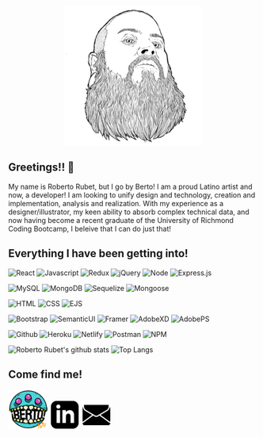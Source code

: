 <p align="center">
  <img src="./images/Faceme280.png">
</p>

## Greetings!! 👋

My name is Roberto Rubet, but I go by Berto! I am a proud Latino artist and now, a developer! I am looking to unify design and technology, creation and implementation, analysis and realization. With my experience as a designer/illustrator, my keen ability to absorb complex technical data, and now having become a recent graduate of the University of Richmond Coding Bootcamp, I beleive that I can do just that!

## Everything I have been getting into!

![React](https://img.shields.io/badge/Code-React-informational?style=flat-square&logo=React&logoColor=474747&color=474747&labelColor=ff9000) ![Javascript](https://img.shields.io/badge/Code-Javascript-informational?style=flat-square&logo=javascript&logoColor=474747&color=474747&labelColor=ff9000) ![Redux](https://img.shields.io/badge/Tools-Redux-informational?style=flat-square&logo=Redux&logoColor=474747&color=474747&labelColor=ff9000) ![jQuery](https://img.shields.io/badge/Code-jQuery-informational?style=flat-square&logo=jQuery&logoColor=474747&color=474747&labelColor=ff9000) ![Node](https://img.shields.io/badge/Code-Node.js-informational?style=flat-square&logo=node.js&logoColor=474747&color=474747&labelColor=ff9000) ![Express.js](https://img.shields.io/badge/Code-Express.js-informational?style=flat-square&logo=express&logoColor=474747&color=474747&labelColor=ff9000)

![MySQL](https://img.shields.io/badge/Database-MySQL-informational?style=flat-square&logo=mysql&logoColor=474747&color=474747&labelColor=ff9000) ![MongoDB](https://img.shields.io/badge/Database-MongoDB-informational?style=flat-square&logo=mongodb&logoColor=474747&color=474747&labelColor=ff9000) ![Sequelize](https://img.shields.io/badge/Tools-Sequelize-informational?style=flat-square&logo=sequelize&logoColor=474747&color=474747&labelColor=ff9000) ![Mongoose](https://img.shields.io/badge/Tools-mongoose-informational?style=flat-square&logo=mongoose&logoColor=474747&color=474747&labelColor=ff9000) 

![HTML](https://img.shields.io/badge/Code-HTML-informational?style=flat-square&logo=html5&logoColor=474747&color=474747&labelColor=ff9000) ![CSS](https://img.shields.io/badge/Code-CSS-informational?style=flat-square&logo=css3&logoColor=474747&color=474747&labelColor=ff9000) ![EJS](https://img.shields.io/badge/Code-EJS-informational?style=flat-square&logo=ejs-js&logoColor=474747&color=474747&labelColor=ff9000)

![Bootstrap](https://img.shields.io/badge/Style-Bootstrap-informational?style=flat-square&logo=bootstrap&logoColor=474747&color=474747&labelColor=ff9000) ![SemanticUI](https://img.shields.io/badge/Style-Semantic_UI-informational?style=flat-square&logo=semanticuireact&logoColor=474747&color=474747&labelColor=ff9000) ![Framer](https://img.shields.io/badge/Tools-Framer-informational?style=flat-square&logo=framer&logoColor=474747&color=474747&labelColor=ff9000) ![AdobeXD](https://img.shields.io/badge/Tools-AdobeXD-informational?style=flat-square&logo=adobexd&logoColor=474747&color=474747&labelColor=ff9000) ![AdobePS](https://img.shields.io/badge/Tools-AdobePS-informational?style=flat-square&logo=adobephotoshop&logoColor=474747&color=474747&labelColor=ff9000)

![Github](https://img.shields.io/badge/Tools-GitHub-informational?style=flat-square&logo=Github&logoColor=474747&color=474747&labelColor=ff9000) ![Heroku](https://img.shields.io/badge/Tools-Heroku-informational?style=flat-square&logo=Heroku&logoColor=474747&color=474747&labelColor=ff9000) ![Netlify](https://img.shields.io/badge/Tools-Netlify-informational?style=flat-square&logo=Netlify&logoColor=474747&color=474747&labelColor=ff9000) ![Postman](https://img.shields.io/badge/Tools-Postman-informational?style=flat-square&logo=postman&logoColor=474747&color=474747&labelColor=ff9000) ![NPM](https://img.shields.io/badge/Tools-NPM-informational?style=flat-square&logo=NPM&logoColor=474747&color=474747&labelColor=ff9000)


![Roberto Rubet's github stats](https://github-readme-stats.vercel.app/api?username=bertodemus&show_icons=true&title_color=FFFFFF&icon_color=ff9000&text_color=FFFFFF&bg_color=474747&hide_border=true)
![Top Langs](https://github-readme-stats.vercel.app/api/top-langs/?username=bertodemus&title_color=FFFFFF&icon_color=d84bbf&text_color=FFFFFF&bg_color=474747&hide_border=true&layout=compact)

## Come find me!

[![Berto's Website](./images/artlogo.png)](https://www.robertorubet.com) [![Linkedin](./images/linkedin60.png)](https://www.linkedin.com/in/roberto-rubet-3a76859?lipi=urn%3Ali%3Apage%3Ad_flagship3_profile_view_base_contact_details%3BM%2FYCJfmaSsq99IrQHrj1LA%3D%3D) [![Berto's Email](./images/email60.png)](mailto:roberto@robertorubet.com)


<!--
**Bertodemus/bertodemus** is a ✨ _special_ ✨ repository because its `README.md` (this file) appears on your GitHub 
-->
